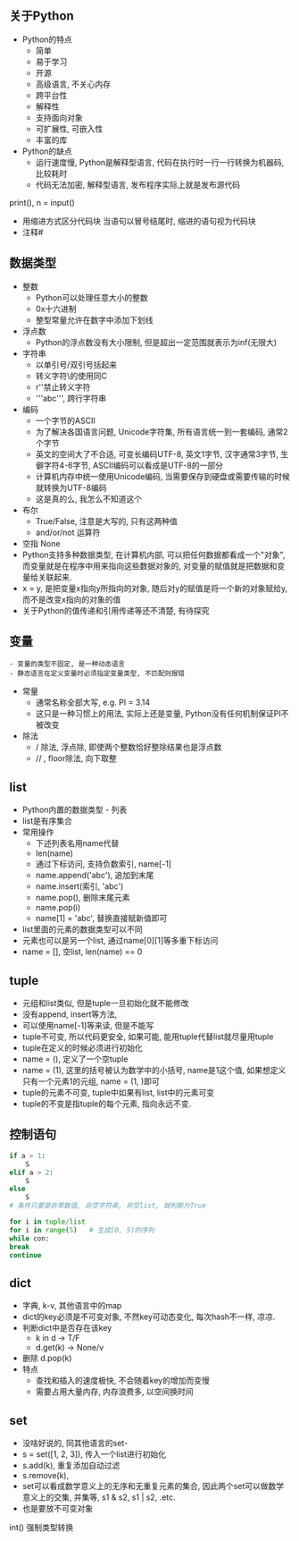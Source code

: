 ## 关于Python
- Python的特点
    - 简单
    - 易于学习
    - 开源
    - 高级语言, 不关心内存
    - 跨平台性
    - 解释性
    - 支持面向对象
    - 可扩展性, 可嵌入性
    - 丰富的库
- Python的缺点
    - 运行速度慢, Python是解释型语言, 代码在执行时一行一行转换为机器码, 比较耗时
    - 代码无法加密, 解释型语言, 发布程序实际上就是发布源代码

print(), n = input()

- 用缩进方式区分代码块
    当语句以冒号结尾时, 缩进的语句视为代码块
- 注释#

## 数据类型
- 整数
    - Python可以处理任意大小的整数
    - 0x十六进制
    - 整型常量允许在数字中添加下划线
- 浮点数
    - Python的浮点数没有大小限制, 但是超出一定范围就表示为inf(无限大)
- 字符串
    - 以单引号/双引号括起来
    - 转义字符\的使用同C
    - r''禁止转义字符
    - '''abc''', 跨行字符串
- 编码
    - 一个字节的ASCII
    - 为了解决各国语言问题, Unicode字符集, 所有语言统一到一套编码, 通常2个字节
    - 英文的空间大了不合适, 可变长编码UTF-8, 英文1字节, 汉字通常3字节, 生僻字符4-6字节, ASCII编码可以看成是UTF-8的一部分
    - 计算机内存中统一使用Unicode编码, 当需要保存到硬盘或需要传输的时候就转换为UTF-8编码
    - 这是真的么, 我怎么不知道这个
- 布尔
    - True/False, 注意是大写的, 只有这两种值
    - and/or/not 运算符
- 空指 None
- Python支持多种数据类型, 在计算机内部, 可以把任何数据都看成一个"对象", 而变量就是在程序中用来指向这些数据对象的, 对变量的赋值就是把数据和变量给关联起来.
- x = y, 是把变量x指向y所指向的对象, 随后对y的赋值是将一个新的对象赋给y, 而不是改变x指向的对象的值
- 关于Python的值传递和引用传递等还不清楚, 有待探究
## 变量
    - 变量的类型不固定, 是一种动态语言
    - 静态语言在定义变量时必须指定变量类型, 不匹配则报错
- 常量
    - 通常名称全部大写, e.g. PI = 3.14
    - 这只是一种习惯上的用法, 实际上还是变量, Python没有任何机制保证PI不被改变
- 除法
    - / 除法, 浮点除, 即使两个整数恰好整除结果也是浮点数
    - // , floor除法, 向下取整

## list
- Python内置的数据类型 - 列表
- list是有序集合
- 常用操作
    - 下述列表名用name代替
    - len(name)
    - 通过下标访问, 支持负数索引, name[-1]
    - name.append('abc'), 追加到末尾
    - name.insert(索引, 'abc')
    - name.pop(), 删除末尾元素
    - name.pop(i)
    - name[1] = 'abc', 替换直接赋新值即可
- list里面的元素的数据类型可以不同
- 元素也可以是另一个list, 通过name[0][1]等多重下标访问
- name = [], 空list, len(name) == 0
## tuple
- 元组和list类似, 但是tuple一旦初始化就不能修改
- 没有append, insert等方法, 
- 可以使用name[-1]等来读, 但是不能写
- tuple不可变, 所以代码更安全, 如果可能, 能用tuple代替list就尽量用tuple
- tuple在定义的时候必须进行初始化
- name = (), 定义了一个空tuple
- name = (1), 这里的括号被认为数学中的小括号, name是1这个值, 如果想定义只有一个元素1的元组, name = (1, )即可
- tuple的元素不可变, tuple中如果有list, list中的元素可变
- tuple的不变是指tuple的每个元素, 指向永远不变.


## 控制语句
```python
if a > 1:
    S
elif a > 2:
    S
else
    S
# 条件只要是非零数值, 非空字符串, 非空list, 就判断为True

for i in tuple/list
for i in range(5)   # 生成[0, 5)的序列
while con:
break
continue
```

## dict
- 字典, k-v, 其他语言中的map
- dict的key必须是不可变对象, 不然key可动态变化, 每次hash不一样, 凉凉.
- 判断dict中是否存在该key
    - k in d -> T/F
    - d.get(k) -> None/v
- 删除 d.pop(k)
- 特点
    - 查找和插入的速度极快, 不会随着key的增加而变慢
    - 需要占用大量内存, 内存浪费多, 以空间换时间

## set
- 没啥好说的, 同其他语言的set-
- s = set([1, 2, 3]), 传入一个list进行初始化
- s.add(k), 重复添加自动过滤
- s.remove(k), 
- set可以看成数学意义上的无序和无重复元素的集合, 因此两个set可以做数学意义上的交集, 并集等, s1 & s2, s1 | s2, .etc.
- 也是要放不可变对象







int() 强制类型转换